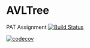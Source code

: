 # AVLTree
PAT Assignment
[![Build Status](https://app.travis-ci.com/ngudi1/AVLTree.svg?token=uVgZBwKKrsxxXPdwdpPC&branch=main)](https://app.travis-ci.com/ngudi1/AVLTree)

[![codecov](https://codecov.io/gh/ngudi1/AVLTree/branch/main/graph/badge.svg?token=1JQKLAJZXK)](https://codecov.io/gh/ngudi1/AVLTree)
